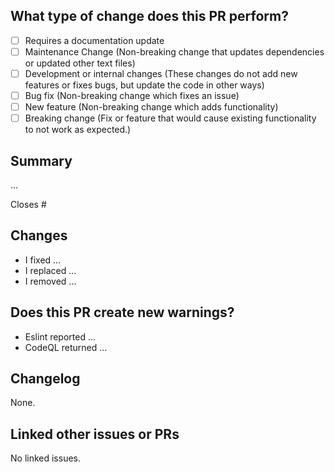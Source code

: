 ## What type of change does this PR perform?

<!-- Add an x in the checkbox to mark it. Remove any non-checked option -->

- [ ] Requires a documentation update
- [ ] Maintenance Change (Non-breaking change that updates dependencies or updated other text files)
- [ ] Development or internal changes (These changes do not add new features or fixes bugs, but update the code in other ways)
- [ ] Bug fix (Non-breaking change which fixes an issue)
- [ ] New feature (Non-breaking change which adds functionality)
- [ ] Breaking change (Fix or feature that would cause existing functionality to not work as expected.)

<!-- If you are unsure if your code is a breaking change, read this: https://nordicapis.com/what-are-breaking-changes-and-how-do-you-avoid-them -->

## Summary
<!-- Explain the reason for this pr, changes and solution briefly. -->

... <!-- Summary -->

Closes # <!-- Remove this if this is not a bug fix PR -->

## Changes
<!-- Please explain the changes in this PR and their influence. If this fixes an issue, explain what fixed the issue. -->

- I fixed ...
- I replaced ...
- I removed ...

<!-- Remove example text! -->

## Does this PR create new warnings?
<!-- Add any new warnings or possible issues that could occur with this PR. -->

- Eslint reported ...
- CodeQL returned ...

<!-- Remove example text! -->

## Changelog
<!-- Detailed changelog that may be copied from `CHANGELOG.md` (Only add the items you've added). -->

<!-- ### Added -->
<!-- ### Changed --> 
<!-- ### Removed -->

<!-- Default: -->
None.

<!-- Remove any header with no item. -->

## Linked other issues or PRs
<!-- Include other issues and PRs that are related to this if any exist. -->

<!-- Use this format: - [ ] #ISSUE_OR_PR -->

<!-- Default: -->
No linked issues.
